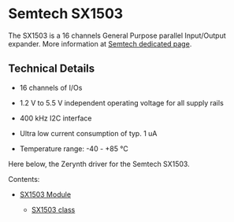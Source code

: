 # Semtech SX1503

The SX1503 is a 16 channels General Purpose parallel Input/Output expander.
More information at [Semtech dedicated page](http://www.semtech.com/io-expanders/sx1503/).

## Technical Details


* 16 channels of I/Os


* 1.2 V to 5.5 V independent operating voltage for all supply rails


* 400 kHz I2C interface


* Ultra low current consumption of typ. 1 uA


* Temperature range: -40 - +85 °C

Here below, the Zerynth driver for the Semtech SX1503.

Contents:


* [SX1503 Module](https://docs.zerynth.com/latest/official/lib.semtech.sx1503/docs/official_lib.semtech.sx1503_sx1503.html)


    * [SX1503 class](https://docs.zerynth.com/latest/official/lib.semtech.sx1503/docs/official_lib.semtech.sx1503_sx1503.html#sx1503-class)
<!--stackedit_data:
eyJoaXN0b3J5IjpbNTI0NzEyMjEyXX0=
-->